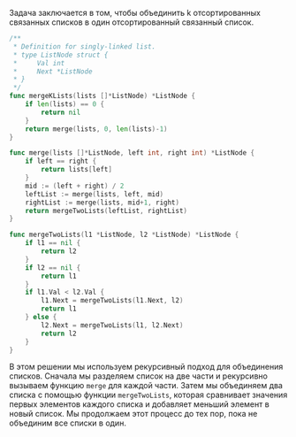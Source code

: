 Задача заключается в том, чтобы объединить k отсортированных связанных списков в один отсортированный связанный список.

```go
/**
 * Definition for singly-linked list.
 * type ListNode struct {
 *     Val int
 *     Next *ListNode
 * }
 */
func mergeKLists(lists []*ListNode) *ListNode {
    if len(lists) == 0 {
        return nil
    }
    return merge(lists, 0, len(lists)-1)
}

func merge(lists []*ListNode, left int, right int) *ListNode {
    if left == right {
        return lists[left]
    }
    mid := (left + right) / 2
    leftList := merge(lists, left, mid)
    rightList := merge(lists, mid+1, right)
    return mergeTwoLists(leftList, rightList)
}

func mergeTwoLists(l1 *ListNode, l2 *ListNode) *ListNode {
    if l1 == nil {
        return l2
    }
    if l2 == nil {
        return l1
    }
    if l1.Val < l2.Val {
        l1.Next = mergeTwoLists(l1.Next, l2)
        return l1
    } else {
        l2.Next = mergeTwoLists(l1, l2.Next)
        return l2
    }
}
```

В этом решении мы используем рекурсивный подход для объединения списков. Сначала мы разделяем список на две части и рекурсивно вызываем функцию `merge` для каждой части. Затем мы объединяем два списка с помощью функции `mergeTwoLists`, которая сравнивает значения первых элементов каждого списка и добавляет меньший элемент в новый список. Мы продолжаем этот процесс до тех пор, пока не объединим все списки в один.
